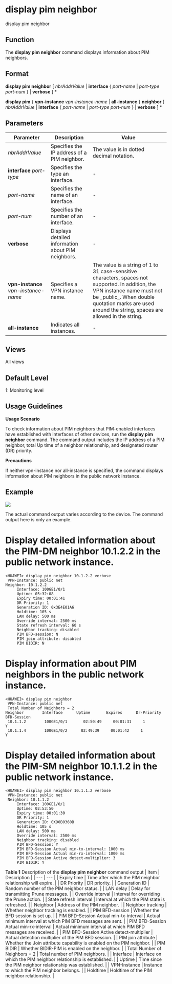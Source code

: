display pim neighbor
====================

display pim neighbor

Function
--------



The **display pim neighbor** command displays information about PIM neighbors.




Format
------

**display pim neighbor** [ *nbrAddrValue* | **interface** { *port-name* | *port-type* *port-num* } | **verbose** ] \*

**display pim** { **vpn-instance** *vpn-instance-name* | **all-instance** } **neighbor** [ *nbrAddrValue* | **interface** { *port-name* | *port-type* *port-num* } | **verbose** ] \*


Parameters
----------

| Parameter | Description | Value |
| --- | --- | --- |
| *nbrAddrValue* | Specifies the IP address of a PIM neighbor. | The value is in dotted decimal notation. |
| **interface** *port-type* | Specifies the type an interface. | - |
| *port-name* | Specifies the name of an interface. | - |
| *port-num* | Specifies the number of an interface. | - |
| **verbose** | Displays detailed information about PIM neighbors. | - |
| **vpn-instance** *vpn-instance-name* | Specifies a VPN instance name. | The value is a string of 1 to 31 case-sensitive characters, spaces not supported. In addition, the VPN instance name must not be \_public\_. When double quotation marks are used around the string, spaces are allowed in the string. |
| **all-instance** | Indicates all instances. | - |



Views
-----

All views


Default Level
-------------

1: Monitoring level


Usage Guidelines
----------------

**Usage Scenario**

To check information about PIM neighbors that PIM-enabled interfaces have established with interfaces of other devices, run the **display pim neighbor** command. The command output includes the IP address of a PIM neighbor, total Up time of a neighbor relationship, and designated router (DR) priority.

**Precautions**

If neither vpn-instance nor all-instance is specified, the command displays information about PIM neighbors in the public network instance.


Example
-------

![](../public_sys-resources/note_3.0-en-us.png) 

The actual command output varies according to the device. The command output here is only an example.


# Display detailed information about the PIM-DM neighbor 10.1.2.2 in the public network instance.
```
<HUAWEI> display pim neighbor 10.1.2.2 verbose
 VPN-Instance: public net
Neighbor: 10.1.2.2
     Interface: 100GE1/0/1
     Uptime: 05:32:08
     Expiry time: 00:01:41
     DR Priority: 1
     Generation ID: 0x3E4E01A6
     Holdtime: 105 s
     LAN delay: 500 ms
     Override interval: 2500 ms
     State refresh interval: 60 s
     Neighbor tracking: disabled
     PIM BFD-session: N
     PIM join attribute: disabled
     PIM BIDIR: N

```

# Display information about PIM neighbors in the public network instance.
```
<HUAWEI> display pim neighbor
 VPN-Instance: public net
 Total Number of Neighbors = 2
Neighbor        Interface      Uptime       Expires      Dr-Priority  BFD-Session 
 10.1.1.2        100GE1/0/1       02:50:49     00:01:31     1            Y
 10.1.1.4        100GE1/0/2      02:49:39     00:01:42     1            Y

```

# Display detailed information about the PIM-SM neighbor 10.1.1.2 in the public network instance.
```
<HUAWEI> display pim neighbor 10.1.1.2 verbose
 VPN-Instance: public net
 Neighbor: 10.1.1.2
     Interface: 100GE1/0/1
     Uptime: 02:53:50
     Expiry time: 00:01:30
     DR Priority: 1
     Generation ID: 0X90B0360B
     Holdtime: 105 s
     LAN delay: 500 ms
     Override interval: 2500 ms
     Neighbor tracking: disabled
     PIM BFD-Session: Y
     PIM BFD-Session Actual min-tx-interval: 1000 ms
     PIM BFD-Session Actual min-rx-interval: 1000 ms
     PIM BFD-Session Active detect-multiplier: 3
     PIM BIDIR: Y

```

**Table 1** Description of the **display pim neighbor** command output
| Item | Description |
| --- | --- |
| Expiry time | Time after which the PIM neighbor relationship will expire. |
| DR Priority | DR priority. |
| Generation ID | Random number of the PIM neighbor status. |
| LAN delay | Delay for transmitting Prune messages. |
| Override interval | Interval for overriding the Prune action. |
| State refresh interval | Interval at which the PIM state is refreshed. |
| Neighbor | Address of the PIM neighbor. |
| Neighbor tracking | Whether neighbor tracking is enabled. |
| PIM BFD-session | Whether the BFD session is set up. |
| PIM BFD-Session Actual min-tx-interval | Actual minimum interval at which PIM BFD messages are sent. |
| PIM BFD-Session Actual min-rx-interval | Actual minimum interval at which PIM BFD messages are received. |
| PIM BFD-Session Active detect-multiplier | Actual detection multiplier of the PIM BFD session. |
| PIM join attribute | Whether the Join attribute capability is enabled on the PIM neighbor. |
| PIM BIDIR | Whether BIDIR-PIM is enabled on the neighbor. |
| Total Number of Neighbors = 2 | Total number of PIM neighbors. |
| Interface | Interface on which the PIM neighbor relationship is established. |
| Uptime | Time since the PIM neighbor relationship was established. |
| VPN-Instance | Instance to which the PIM neighbor belongs. |
| Holdtime | Holdtime of the PIM neighbor relationship. |
